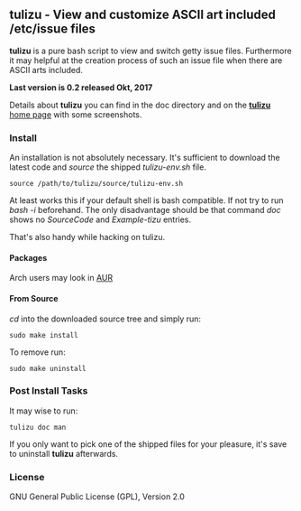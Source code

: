 ## tulizu - View and customize ASCII art included /etc/issue files

**tulizu** is a pure bash script to view and switch getty issue files.
Furthermore it may helpful at the creation process of such an issue file when
there are ASCII arts included.

**Last version is 0.2 released Okt, 2017**

Details about **tulizu** you can find in the doc directory and on
the [**tulizu** home page](http://loh-tar.github.io/tulizu/) with some
screenshots.

### Install

An installation is not absolutely necessary. It's sufficient to download the
latest code and _source_ the shipped _tulizu-env.sh_ file.

    source /path/to/tulizu/source/tulizu-env.sh

At least works this if your default shell is bash compatible. If not try to run
_bash -i_ beforehand. The only disadvantage should be that command _doc_ shows
no _SourceCode_ and _Example-tizu_ entries.

That's also handy while hacking on tulizu.

#### Packages

Arch users may look in [AUR](https://aur.archlinux.org/packages/tulizu/)

#### From Source

_cd_ into the downloaded source tree and simply run:

    sudo make install

To remove run:

    sudo make uninstall

### Post Install Tasks

It may wise to run:

    tulizu doc man

If you only want to pick one of the shipped files for your pleasure, it's save
to uninstall **tulizu** afterwards.

### License

GNU General Public License (GPL), Version 2.0

